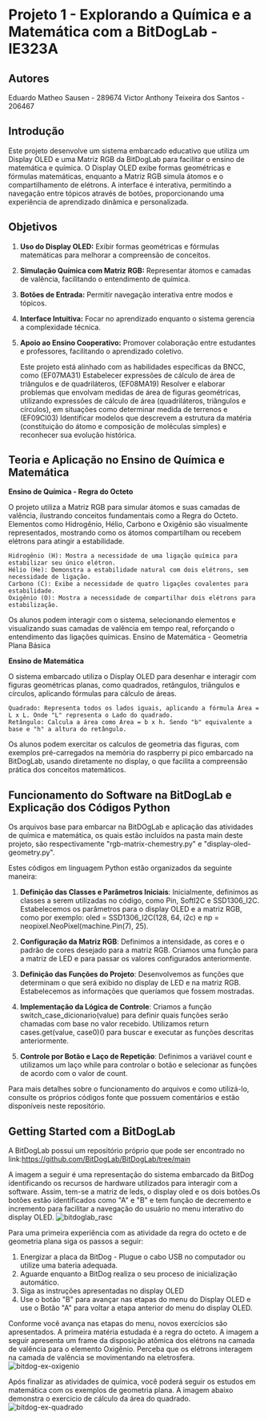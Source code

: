 # Projeto 1 - Explorando a Química e a Matemática com a BitDogLab - IE323A

## Autores

Eduardo Matheo Sausen - 289674
Victor Anthony Teixeira dos Santos - 206467

## Introdução
  Este projeto desenvolve um sistema embarcado educativo que utiliza um Display OLED e uma Matriz RGB da BitDogLab para facilitar o ensino de matemática e química. O Display OLED exibe formas geométricas e fórmulas matemáticas, enquanto a Matriz RGB simula átomos e o compartilhamento de elétrons. A interface é interativa, permitindo a navegação entre tópicos através de botões, proporcionando uma experiência de aprendizado dinâmica e personalizada.

## Objetivos
1. **Uso do Display OLED:** Exibir formas geométricas e fórmulas matemáticas para melhorar a compreensão de conceitos.

2. **Simulação Química com Matriz RGB:** Representar átomos e camadas de valência, facilitando o entendimento de química.

3. **Botões de Entrada:** Permitir navegação interativa entre modos e tópicos.

4. **Interface Intuitiva:** Focar no aprendizado enquanto o sistema gerencia a complexidade técnica.

5. **Apoio ao Ensino Cooperativo:** Promover colaboração entre estudantes e professores, facilitando o aprendizado coletivo.

   Este projeto está alinhado com as habilidades específicas da BNCC, como (EF07MA31) Estabelecer expressões de cálculo de área de triângulos e de quadriláteros, (EF08MA19) Resolver e elaborar problemas que envolvam medidas de área de figuras geométricas, utilizando expressões de cálculo de área (quadriláteros, triângulos e círculos), em situações como determinar medida de terrenos e (EF09CI03) Identificar modelos que descrevem a estrutura da matéria (constituição do átomo e composição de moléculas simples) e reconhecer sua evolução histórica.

## Teoria e Aplicação no Ensino de Química e Matemática

**Ensino de Química - Regra do Octeto**

  O projeto utiliza a Matriz RGB para simular átomos e suas camadas de valência, ilustrando conceitos fundamentais como a Regra do Octeto. Elementos como Hidrogênio, Hélio, Carbono e Oxigênio são visualmente representados, mostrando como os átomos compartilham ou recebem elétrons para atingir a estabilidade.

    Hidrogênio (H): Mostra a necessidade de uma ligação química para estabilizar seu único elétron.
    Hélio (He): Demonstra a estabilidade natural com dois elétrons, sem necessidade de ligação.
    Carbono (C): Exibe a necessidade de quatro ligações covalentes para estabilidade.
    Oxigênio (O): Mostra a necessidade de compartilhar dois elétrons para estabilização.

  Os alunos podem interagir com o sistema, selecionando elementos e visualizando suas camadas de valência em tempo real, reforçando o entendimento das ligações químicas.
Ensino de Matemática - Geometria Plana Básica

**Ensino de Matemática**

  O sistema embarcado utiliza o Display OLED para desenhar e interagir com figuras geométricas planas, como quadrados, retângulos, triângulos e círculos, aplicando fórmulas para cálculo de áreas.

    Quadrado: Representa todos os lados iguais, aplicando a fórmula Área = L x L. Onde "L" representa o Lado do quadrado.
    Retângulo: Calcula a área como Área = b x h. Sendo "b" equivalente a base e "h" a altura do retângulo.

  Os alunos podem exercitar os calculos de geometria das figuras, com exemplos pré-carregados na memória do raspberry pi pico embarcado na BitDogLab, usando diretamente no display, o que facilita a compreensão prática dos conceitos matemáticos.

## Funcionamento do Software na BitDogLab e Explicação dos Códigos Python

  Os arquivos base para embarcar na BitDOgLab e aplicação das atividades de química e matemática, os quais estão incluídos na pasta main deste projeto, são respectivamente "rgb-matrix-chemestry.py" e "display-oled-geometry.py".

  Estes códigos em linguagem Python estão organizados da seguinte maneira:
1. **Definição das Classes e Parâmetros Iniciais**:
  Inicialmente, definimos as classes a serem utilizadas no código, como Pin, SoftI2C e SSD1306_I2C.
  Estabelecemos os parâmetros para o display OLED e a matriz RGB, como por exemplo: oled = SSD1306_I2C(128, 64, i2c) e np = neopixel.NeoPixel(machine.Pin(7), 25).

3. **Configuração da Matriz RGB**:
  Definimos a intensidade, as cores e o padrão de cores desejado para a matriz RGB.
  Criamos uma função para a matriz de LED e para passar os valores configurados anteriormente.

4. **Definição das Funções do Projeto**:
  Desenvolvemos as funções que determinam o que será exibido no display de LED e na matriz RGB.
  Estabelecemos as informações que queríamos que fossem mostradas.

5. **Implementação da Lógica de Controle**:
  Criamos a função switch_case_dicionario(value) para definir quais funções serão chamadas com base no valor recebido.
  Utilizamos return cases.get(value, case0)() para buscar e executar as funções descritas anteriormente.

6. **Controle por Botão e Laço de Repetição**:
  Definimos a variável count e utilizamos um laço while para controlar o botão e selecionar as funções de acordo com o valor de count.

Para mais detalhes sobre o funcionamento do arquivos e como utilizá-lo, consulte os próprios códigos fonte que possuem comentários e estão disponíveis neste repositório.

## Getting Started com a BitDogLab

A BitDogLab possui um repositório próprio que pode ser encontrado no link:https://github.com/BitDogLab/BitDogLab/tree/main

A imagem a seguir é uma representação do sistema embarcado da BitDog identificando os recursos de hardware utilizados para interagir com a software. Assim, tem-se a matriz de leds, o display oled e os dois botões.Os botões estão identificados como "A" e "B" e tem função de decremento e incremento para facilitar a navegação do usuário no menu interativo do display OLED.
![bitdoglab_rasc](https://github.com/user-attachments/assets/87e243be-132e-419a-8980-68e973c2fa03)

Para uma primeira experiência com as atividade da regra do octeto e de geometria plana siga os passos a seguir:

1. Energizar a placa da BitDog - Plugue o cabo USB no computador ou utilize uma bateria adequada.
2. Aguarde enquanto a BitDog realiza o seu proceso de inicialização automático.
3. Siga as instruções apresentadas no display OLED
4. Use o botão "B" para avançar nas etapas do menu do Display OLED e use o Botão "A" para voltar a etapa anterior do menu do display OLED.

Conforme você avança nas etapas do menu, novos exercícios são apresentados. 
A primeira matéria estudada é a regra do octeto. A imagem a seguir apresenta um frame da disposição atômica dos elétrons na camada de valência para o elemento Oxigênio. Perceba que os elétrons interagem na camada de valência se movimentando na eletrosfera.
![bitdog-ex-oxigenio](https://github.com/user-attachments/assets/5ee65467-9f25-485b-847f-bb18bb269952)

Após finalizar as atividades de química, você poderá seguir os estudos em matemática com os exemplos de geometria plana.
A imagem abaixo demonstra o exercicio de cálculo da área do quadrado.
![bitdog-ex-quadrado](https://github.com/user-attachments/assets/2af120af-1ffc-424b-9273-4a8cdcc22731)

